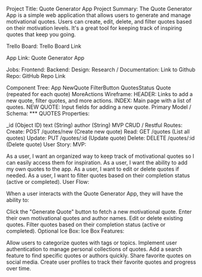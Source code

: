 Project Title: Quote Generator App
Project Summary:
The Quote Generator App is a simple web application that allows users to generate and manage motivational quotes. Users can create, edit, delete, and filter quotes based on their motivation levels. It's a great tool for keeping track of inspiring quotes that keep you going.

Trello Board: Trello Board Link

App Link: Quote Generator App

Jobs:
Frontend:
Backend:
Design:
Research / Documentation:
Link to Github Repo:
GitHub Repo Link

Component Tree:
App
NewQuote
FilterButton
QuotesStatus
Quote (repeated for each quote)
MoreActions
Wireframe:
HEADER: Links to add a new quote, filter quotes, and more actions.
INDEX: Main page with a list of quotes.
NEW QUOTE: Input fields for adding a new quote.
Primary Model / Schema: *** QUOTES
Properties:

_id (Object ID)
text (String)
author (String)
MVP CRUD / Restful Routes:
Create: POST /quotes/new (Create new quote)
Read: GET /quotes (List all quotes)
Update: PUT /quotes/:id (Update quote)
Delete: DELETE /quotes/:id (Delete quote)
User Story:
MVP:

As a user, I want an organized way to keep track of motivational quotes so I can easily access them for inspiration.
As a user, I want the ability to add my own quotes to the app.
As a user, I want to edit or delete quotes if needed.
As a user, I want to filter quotes based on their completion status (active or completed).
User Flow:

When a user interacts with the Quote Generator App, they will have the ability to:

Click the "Generate Quote" button to fetch a new motivational quote.
Enter their own motivational quotes and author names.
Edit or delete existing quotes.
Filter quotes based on their completion status (active or completed).
Optional Ice Box:
Ice Box Features:

Allow users to categorize quotes with tags or topics.
Implement user authentication to manage personal collections of quotes.
Add a search feature to find specific quotes or authors quickly.
Share favorite quotes on social media.
Create user profiles to track their favorite quotes and progress over time.